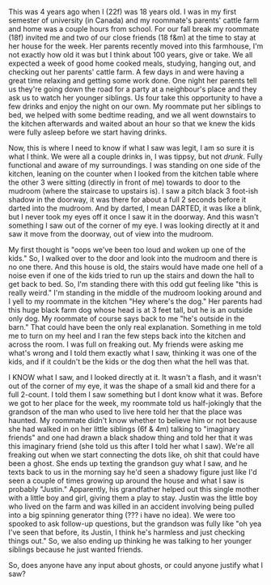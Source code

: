 This was 4 years ago when I (22f) was 18 years old. I was in my first semester of university (in Canada) and my roommate's parents' cattle farm and home was a couple hours from school. For our fall break my roommate (18f) invited me and two of our close friends (18 f&m) at the time to stay at her house for the week. Her parents recently moved into this farmhouse, I'm not exactly how old it was but I think about 100 years, give or take. We all expected a week of good home cooked meals, studying, hanging out, and checking out her parents' cattle farm. A few days in and were having a great time relaxing and getting some work done. One night her parents tell us they're going down the road for a party at a neighbour's place and they ask us to watch her younger siblings. Us four take this opportunity to have a few drinks and enjoy the night on our own. My roommate put her siblings to bed, we helped with some bedtime reading, and we all went downstairs to the kitchen afterwards and waited about an hour so that we knew the kids were fully asleep before we start having drinks. 

Now, this is where I need to know if what I saw was legit, I am so sure it is what I think. We were all a couple drinks in, I was tippsy, but not *drunk*. Fully functional and aware of my surroundings. I was standing on one side of the kitchen, leaning on the counter when I looked from the kitchen table where the other 3 were sitting (directly in front of me) towards to door to the mudroom (where the staircase to upstairs is). I saw a pitch black 3 foot-ish shadow in the doorway, it was there for about a full 2 seconds before it darted into the mudroom. And by darted, I mean DARTED, it was like a blink, but I never took my eyes off it once I saw it in the doorway. And this wasn't something I saw out of the corner of my eye. I was looking directly at it and saw it move from the doorway, out of view into the mudroom. 

My first thought is "oops we've been too loud and woken up one of the kids." So, I walked over to the door and look into the mudroom and there is no one there. And this house is old, the stairs would have made one hell of a noise even if one of the kids tried to run up the stairs and down the hall to get back to bed. So, I'm standing there with this odd gut feeling like "this is really weird." I'm standing in the middle of the mudroom looking around and I yell to my roommate in the kitchen "Hey where's the dog." Her parents had this huge black farm dog whose head is at 3 feet tall, but he is an outside only dog. My roommate of course says back to me "he's outside in the barn." That could have been the only real explanation. Something in me told me to turn on my heel and I ran the few steps back into the kitchen and across the room. I was full on freaking out. My friends were asking me what's wrong and I told them exactly what I saw, thinking it was one of the kids, and if it couldn't be the kids or the dog then what the hell was that. 

I KNOW what I saw, and I looked directly at it. It wasn't a flash, and it wasn't out of the corner of my eye, it was the shape of a small kid and there for a full 2-count. I told them I saw something but I dont know what it was. Before we got to her place for the week, my roommate told us half-jokingly that the grandson of the man who used to live here told her that the place was haunted. My roommate didn't know whether to believe him or not because she had walked in on her little siblings (6f & 4m) talking to "imaginary friends" and one had drawn a black shadow thing and told her that it was this imaginary friend (she told us this after I told her what I saw). We're all freaking out when we start connecting the dots like, oh shit that could have been a ghost. She ends up texting the grandson guy what I saw, and he texts back to us in the morning say he'd seen a shadowy figure just like I'd seen a couple of times growing up around the house and what I saw is probably "Justin." Apparently, his grandfather helped out this single mother with a little boy and girl, giving them a play to stay. Justin was the little boy who lived on the farm and was killed in an accident involving being pulled into a big spinning generator thing (??? i have no idea). We were too spooked to ask follow-up questions, but the grandson was fully like "oh yea I've seen that before, its Justin, I think he's harmless and just checking things out." So, we also ending up thinking he was talking to her younger siblings because he just wanted friends.

So, does anyone have any input about ghosts, or could anyone justify what I saw?